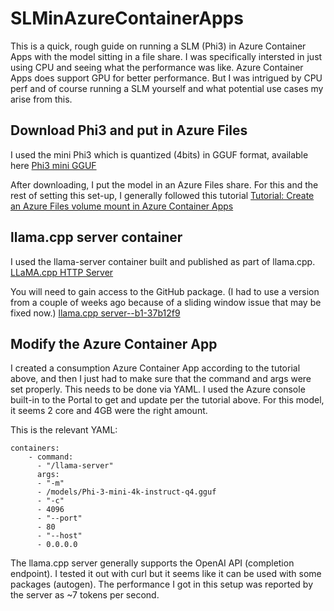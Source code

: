 # SLMinAzureContainerApps

This is a quick, rough guide on running a SLM (Phi3) in Azure Container Apps with the model sitting in a file share. I was specifically intersted in just using CPU and seeing what the performance was like. Azure Container Apps does support GPU for better performance. But I was intrigued by CPU perf and of course running a SLM yourself and what potential use cases my arise from this. 

## Download Phi3 and put in Azure Files

I used the mini Phi3 which is quantized (4bits) in GGUF format, available here [Phi3 mini GGUF](https://huggingface.co/microsoft/Phi-3-mini-4k-instruct-gguf) 

After downloading, I put the model in an Azure Files share. For this and the rest of setting this set-up, I generally followed this tutorial [Tutorial: Create an Azure Files volume mount in Azure Container Apps](https://learn.microsoft.com/en-us/azure/container-apps/storage-mounts-azure-files?tabs=bash)

## llama.cpp server container

I used the llama-server container built and published as part of llama.cpp. [LLaMA.cpp HTTP Server](https://github.com/ggerganov/llama.cpp/blob/master/examples/server/README.md) 

You will need to gain access to the GitHub package. (I had to use a version from a couple of weeks ago because of a sliding window issue that may be fixed now.) [llama.cpp server--b1-37b12f9](https://github.com/ggerganov/llama.cpp/pkgs/container/llama.cpp/244188617?tag=server--b1-37b12f9)

## Modify the Azure Container App 

I created a consumption Azure Container App according to the tutorial above, and then I just had to make sure that the command and args were set properly. This needs to be done via YAML. I used the Azure console built-in to the Portal to get and update per the tutorial above. For this model, it seems 2 core and 4GB were the right amount. 

This is the relevant YAML: 
```
containers:
    - command:
      - "/llama-server"
      args:
      - "-m"
      - /models/Phi-3-mini-4k-instruct-q4.gguf
      - "-c"
      - 4096
      - "--port"
      - 80
      - "--host"
      - 0.0.0.0 
```

The llama.cpp server generally supports the OpenAI API (completion endpoint). I tested it out with curl but it seems like it can be used with some packages (autogen). The performance I got in this setup was reported by the server as ~7 tokens per second. 


